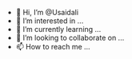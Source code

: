 - 👋 Hi, I’m @Usaidali
- 👀 I’m interested in ...
- 🌱 I’m currently learning ...
- 💞️ I’m looking to collaborate on ...
- 📫 How to reach me ...

<!---
Usaidali/Usaidali is a ✨ special ✨ repository because its `README.md` (this file) appears on your GitHub profile.
You can click the Preview link to take a look at your changes.
--->
